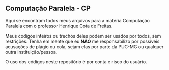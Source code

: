 ## Computação Paralela - CP

Aqui se encontram todos meus arquivos para a matéria Computação Paralela com o professor Henrique Cota de Freitas.

Meus códigos inteiros ou trechos deles podem ser usados por todos, sem restrições. Tenha em mente que eu **NÃO** me responsabilizo por possíveis acusações de plágio ou cola, sejam elas por parte da PUC-MG ou qualquer outra instituição/pessoa.

O uso dos códigos neste repositório é por conta e risco do usuário.
